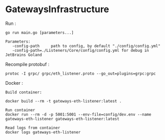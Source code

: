 # GatewaysInfrastructure

Run :

    go run main.go [parameters...] 
    
    Parameters:
       -config-path     path to config, by default "./config/config.yml"
       -config-path=./Listeners/Core/config/config.yml for debug in JetBrains Goland
       
Recompile protobuf :
    
    protoc -I grpc/ grpc/eth_listener.proto --go_out=plugins=grpc:grpc

Docker :
    
    Build container:
    
    docker build --rm -t gateways-eth-listener:latest .
    
    Run container
    docker run --rm -d -p 5001:5001 --env-file=config/dev.env --name gateways-eth-listener gateways-eth-listener:latest
    
    Read logs from container
    docker logs gateways-eth-listener